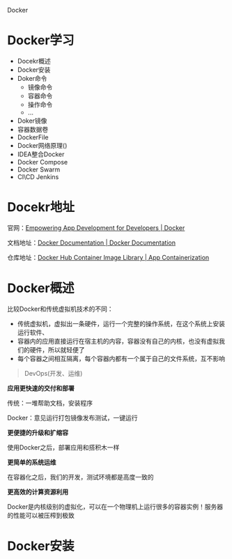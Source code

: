 Docker

# Docker学习

* Docekr概述
* Docker安装
* Doker命令
  * 镜像命令
  * 容器命令
  * 操作命令
  * ...
* Doker镜像
* 容器数据卷
* DockerFile
* Docker网络原理()
* IDEA整合Docker
* Docker Compose
* Docker Swarm 
* CI\CD Jenkins

# Docekr地址

官网：[Empowering App Development for Developers | Docker](https://www.docker.com/)

文档地址：[Docker Documentation | Docker Documentation](https://docs.docker.com/)

仓库地址：[Docker Hub Container Image Library | App Containerization](https://hub.docker.com/)

# Docker概述

比较Docker和传统虚拟机技术的不同：

* 传统虚拟机，虚拟出一条硬件，运行一个完整的操作系统，在这个系统上安装运行软件、
* 容器内的应用直接运行在宿主机的内容，容器没有自己的内核，也没有虚拟我们的硬件，所以就轻便了
* 每个容器之间相互隔离，每个容器内都有一个属于自己的文件系统，互不影响

> DevOps(开发、运维)

**应用更快速的交付和部署**

传统：一堆帮助文档，安装程序

Docker：意见运行打包镜像发布测试，一键运行

**更便捷的升级和扩缩容**

使用Docker之后，部署应用和搭积木一样

**更简单的系统运维**

在容器化之后，我们的开发，测试环境都是高度一致的

**更高效的计算资源利用**

Docker是内核级别的虚拟化，可以在一个物理机上运行很多的容器实例！服务器的性能可以被压榨到极致  

# Docker安装

